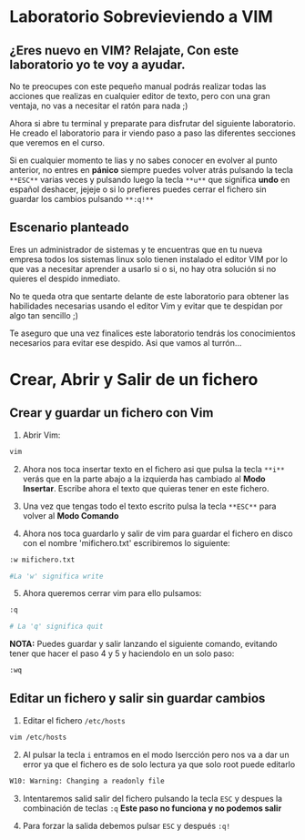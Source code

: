 # Laboratorio Sobrevieviendo a VIM

## ¿Eres nuevo en VIM? Relajate, Con este laboratorio yo te voy a ayudar. 
No te preocupes con este pequeño manual podrás realizar todas las acciones que realizas en cualquier editor de texto, pero con una gran ventaja, no vas a necesitar el ratón para nada ;)

Ahora si abre tu terminal y preparate para disfrutar del siguiente laboratorio.
He creado el laboratorio para ir viendo paso a paso las diferentes secciones que veremos en el curso.

Si en cualquier momento te lias y no sabes conocer en evolver al punto anterior, no entres en **pánico** siempre puedes volver atrás pulsando la tecla ```**ESC**``` varias veces y pulsando luego la tecla ```**u**``` que significa **undo** en español deshacer, jejeje o si lo prefieres puedes cerrar el fichero sin guardar los cambios pulsando ```**:q!**```

## Escenario planteado

Eres un administrador de sistemas y te encuentras que en tu nueva empresa todos los sistemas linux solo tienen instalado el editor VIM por lo que vas a necesitar aprender a usarlo si o si, no hay otra solución si no quieres el despido inmediato.

No te queda otra que sentarte delante de este laboratorio para obtener las habilidades necesarias usando el editor Vim y evitar que te despidan por algo tan sencillo ;)

Te aseguro que una vez finalices este laboratorio tendrás los conocimientos necesarios para evitar ese despido. Asi que vamos al turrón...

# Crear, Abrir y Salir de un fichero

## Crear y guardar un fichero con Vim

1. Abrir Vim:

```bash
vim
```

2. Ahora nos toca insertar texto en el fichero asi que pulsa la tecla ```**i**``` verás que en la parte abajo a la izquierda has cambiado al **Modo Insertar**. Escribe ahora el texto que quieras tener en este fichero.

3. Una vez que tengas todo el texto escrito pulsa la tecla ```**ESC**``` para volver al **Modo Comando**
4. Ahora nos toca guardarlo y salir de vim para guardar el fichero en disco con el nombre 'mifichero.txt' escribiremos lo siguiente:
```bash
:w mifichero.txt

#La 'w' significa write
```

5. Ahora queremos cerrar vim para ello pulsamos:
```bash
:q

# La 'q' significa quit
```

**NOTA:** Puedes guardar y salir lanzando el siguiente comando, evitando tener que hacer el paso 4 y 5 y haciendolo en un solo paso:
```bash
:wq
```

## Editar un fichero y salir sin guardar cambios

1. Editar el fichero ```/etc/hosts ```
```bash
vim /etc/hosts
```
2. Al pulsar la tecla ```i``` entramos en el modo Isercción pero nos va a dar un error ya que el fichero es de solo lectura ya que solo root puede editarlo
```bash
W10: Warning: Changing a readonly file
```
3. Intentaremos salid salir del fichero pulsando la tecla ```ESC``` y despues la combinación de teclas ```:q```  **Este paso no funciona y no podemos salir**

4. Para forzar la salida debemos pulsar ```ESC``` y después ```:q!```



